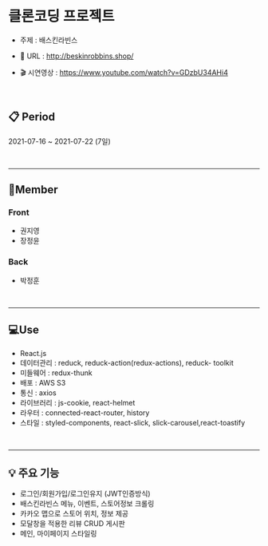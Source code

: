 # 클론코딩 프로젝트

- 주제 : 배스킨라빈스

- 🍧 URL : http://beskinrobbins.shop/
- 🎬 시연영상 : https://www.youtube.com/watch?v=GDzbU34AHi4

<br/>

## 📋 Period

2021-07-16 ~ 2021-07-22 (7일)

<br/>

---

## 🦄Member

### Front

-   권지영
-   장정윤

### Back

-   박정훈

<br/>

---

## 💻Use

-   React.js
-   데이터관리 : reduck, reduck-action(redux-actions), reduck- toolkit
-   미들웨어 : redux-thunk
-   배포 : AWS S3
-   통신 : axios
-   라이브러리 : js-cookie, react-helmet
-   라우터 : connected-react-router, history
-   스타일 : styled-components, react-slick, slick-carousel,react-toastify

<br/>


---

## 💡 주요 기능

-   로그인/회원가입/로그인유지 (JWT인증방식)
-   배스킨라빈스 메뉴, 이벤트, 스토어정보 크롤링
-   카카오 맵으로 스토어 위치, 정보 제공
-   모달창을 적용한 리뷰 CRUD 게시판
-   메인, 마이페이지 스타일링
